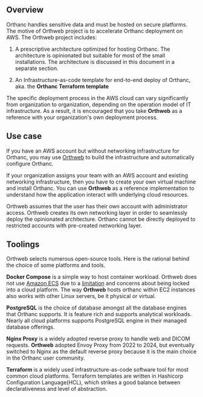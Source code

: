 ## Overview

Orthanc handles sensitive data and must be hosted on secure platforms. The motive of Orthweb project is to accelerate Orthanc deployment on AWS. The Orthweb project includes:

1. A prescriptive architecture optimized for hosting Orthanc. The architecture is opinionated but suitable for most of the small installations. The architecture is discussed in this document in a separate section.

2. An Infrastructure-as-code template for end-to-end deploy of Orthanc, aka. the **Orthanc Terraform template**

The specific deployment process in the AWS cloud can vary significantly from organization to organization, depending on the operation model of IT infrastructure. As a result, it is encouraged that you take **Orthweb** as a reference with your organization's own deployment process.

## Use case

If you have an AWS account but without networking infrastructure for Orthanc, you may use [Orthweb](https://github.com/digihunch/orthweb) to build the infrastructure and automatically configure Orthanc. 

If your organization assigns your team with an AWS account and existing networking infrastructure, then you have to create your own virtual machine and install Orthanc. You can use **Orthweb** as a reference implementation to understand how the application interact with underlying cloud resources.

Orthweb assumes that the user has their own account with administrator access. Orthweb creates its own networking layer in order to seamlessly deploy the opinionated architecture. Orthanc cannot be directly deployed to restricted accounts with pre-created networking layer. 

## Toolings

Orthweb selects numerous open-source tools. Here is the rational behind the choice of some platforms and tools.

**Docker Compose** is a simple way to host container workload. Orthweb does not use [Amazon ECS](https://aws.amazon.com/ecs/) due to a [limitation](https://github.com/digihunch/orthweb/issues/1#issuecomment-852669561) and concerns about being locked into a cloud platform. The way **Orthweb** hosts orthanc within EC2 instances also works with other Linux servers, be it physical or virtual. 

**PostgreSQL** is the choice of database amongst all the database engines that Orthanc supports. It is feature rich and supports analytical workloads. Nearly all cloud platforms supports PostgreSQL engine in their managed database offerings.

**Nginx Proxy** is a widely adopted reverse proxy to handle web and DICOM requests. **Orthweb** adopted Envoy Proxy from 2022 to 2024, but eventually switched to Nginx as the default reverse proxy because it is the main choice in the Orthanc user community.

**Terraform** is a widely used infrastructure-as-code software tool for most common cloud platforms. Terraform templates are written in Hashicorp Configuration Language(HCL), which strikes a good balance between declarativeness and level of abstraction.